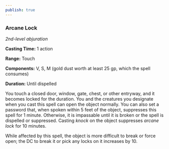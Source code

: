 ```yaml
---
publish: true
---
```

### Arcane Lock

*2nd-level abjuration*

**Casting Time:** 1 action

**Range:** Touch

**Components:** V, S, M (gold dust worth at least 25 gp, which the spell consumes)

**Duration:** Until dispelled

You touch a closed door, window, gate, chest, or other entryway, and it becomes locked for the duration. You and the creatures you designate when you cast this spell can open the object normally. You can also set a password that, when spoken within 5 feet of the object, suppresses this spell for 1 minute. Otherwise, it is impassable until it is broken or the spell is dispelled or suppressed. Casting *knock* on the object suppresses *arcane lock* for 10 minutes.

While affected by this spell, the object is more difficult to break or force open; the DC to break it or pick any locks on it increases by 10.